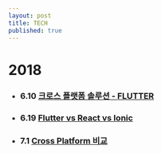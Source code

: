 ```yaml
---
layout: post
title: TECH
published: true
---
```


# 2018

* ### 6.10 [크로스 플랫폼 솔루션 - **FLUTTER**](http://ykss.github.io/flutter)
* ### 6.19 [Flutter vs React vs Ionic](http://ykss.github.io/flutter_vs_react)
* ### 7.1 [Cross Platform 비교](http://ykss.github.io/crossplatform)
